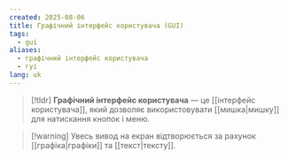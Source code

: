 ```yaml
---
created: 2025-08-06
title: Графічний інтерфейс користувача (GUI)
tags:
  - gui
aliases:
  - графічний інтерфейс користувача
  - гуі
lang: uk
---
```

> [!tldr]
> **Графічний інтерфейс користувача** — це [[інтерфейс користувача]], який дозволяє використовувати [[мишка|мишку]] для натискання кнопок і меню.

> [!warning] Увесь вивод на екран відтворюється за рахунок [[графіка|графіки]] та [[текст|тексту]].
